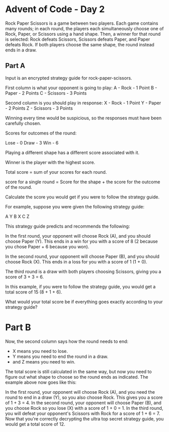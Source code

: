 # Advent of Code - Day 2

Rock Paper Scissors is a game between two players. Each game contains many rounds; in each round, the players each simultaneously choose one of Rock, Paper, or Scissors using a hand shape. Then, a winner for that round is selected: Rock defeats Scissors, Scissors defeats Paper, and Paper defeats Rock. If both players choose the same shape, the round instead ends in a draw.

## Part A

Input is an encrypted strategy guide for rock-paper-scissors.

First column is what your opponent is going to play:
A - Rock - 1 Point
B - Paper - 2 Points
C - Scissors - 3 Points

Second column is you should play in response:
X - Rock - 1 Point
Y - Paper - 2 Points
Z - Scissors - 3 Points

Winning every time would be suspicious, so the responses must have been carefully chosen.

Scores for outcomes of the round:

Lose - 0
Draw - 3
Win - 6

Playing a different shape has a different score associated with it.

Winner is the player with the highest score. 

Total score = sum of your scores for each round.

score for a single round = Score for the shape + the score for the outcome of the round.

Calculate the score you would get if you were to follow the strategy guide.

For example, suppose you were given the following strategy guide:

A Y
B X
C Z

This strategy guide predicts and recommends the following:

In the first round, your opponent will choose Rock (A), and you should choose Paper (Y). This ends in a win for you with a score of 8 (2 because you chose Paper + 6 because you won).

In the second round, your opponent will choose Paper (B), and you should choose Rock (X). This ends in a loss for you with a score of 1 (1 + 0).

The third round is a draw with both players choosing Scissors, giving you a score of 3 + 3 = 6.

In this example, if you were to follow the strategy guide, you would get a total score of 15 (8 + 1 + 6).

What would your total score be if everything goes exactly according to your strategy guide?

# Part B

Now, the second column says how the round needs to end:
- X means you need to lose.
- Y means you need to end the round in a draw.
- and Z means you need to win.

The total score is still calculated in the same way, but now you need to figure out what shape to choose so the round ends as indicated. The example above now goes like this:

In the first round, your opponent will choose Rock (A), and you need the round to end in a draw (Y), so you also choose Rock. This gives you a score of 1 + 3 = 4.
In the second round, your opponent will choose Paper (B), and you choose Rock so you lose (X) with a score of 1 + 0 = 1.
In the third round, you will defeat your opponent's Scissors with Rock for a score of 1 + 6 = 7.
Now that you're correctly decrypting the ultra top secret strategy guide, you would get a total score of 12.